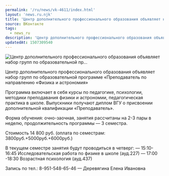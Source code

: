```yaml
---
permalink: '/ru/news/vk-4611/index.html'
layout: 'news.ru.njk'
title: 'Центр дополнительного профессионального образования объявляет набор групп по образовательной пр'
source: ВКонтакте
tags:
  - news_ru
description: 'Центр дополнительного профессионального образования объявляет набор групп по образовательной пр…'
updatedAt: 1507309540
---
```

![Центр дополнительного профессионального образования объявляет набор групп по образовательной пр…](https://sun9-76.userapi.com/impf/c840635/v840635759/10ccc/fNWiYn8bCJI.jpg?size=1280x727&quality=96&proxy=1&sign=7463c6adadb67f19b118648cdbe24839&c_uniq_tag=zVMyK0RVThTknxZnuN7kAW4rdHFwCYPw6mZeL3mKcms&type=album)

Центр дополнительного профессионального образования объявляет набор групп по образовательной программе «Преподаватель по направлению «Физика и астрономия»

Программа включает в себя курсы по педагогике, психологии, методики преподавания физики и астрономии, педагогическая практика в школе.
Выпускники получают диплом ВГУ о присвоении дополнительной квалификации «Преподаватель».

Форма обучения: очно-заочная, занятия рассчитаны на 2-3 пары в неделю, продолжительность программы — 3 семестра.

Стоимость 14 800 руб. (оплата по семестрам: 3800руб.+5000руб.+6000руб.)

В текущем семестре занятия будут проводиться в четверг:
— 15:10-16:45 Исследовательская работа по физике в школе (ауд.227)
— 17:00 -18:30 Возрастная психология (ауд.437)

Запись по тел.: 8-951-548-65-46 — Деревягина Елена Ивановна
